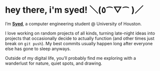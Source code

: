 # hey there, i'm syed! ＼(٥⁀▽⁀ )／

I’m [**Syed**](https://www.ideuraf.dev), a computer engineering student @ University of Houston.

I love working on random projects of all kinds, turning late-night ideas into projects that occasionally decide to actually function (and other times just break on `git push`).  My best commits usually happen long after everyone else has gone to sleep anyways.  


Outside of my digital life, you’ll probably find me exploring with a wanderlust for nature, quiet spots, and drawing.

